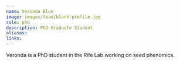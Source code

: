 ```yaml
---
name: Veronda Blue
image: images/team/blank-profile.jpg
role: phd
description: PhD Graduate Student
aliases:
links:
---
```


Veronda is a PhD student in the Rife Lab working on seed phenomics.